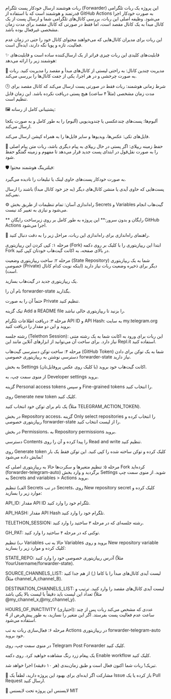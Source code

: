 ربات هوشمند ارسال خودکار پست تلگرام (Forwarder)
این پروژه یک ربات تلگرامی قدرتمند و هوشمند است که با استفاده از GitHub Actions به صورت خودکار اجرا می‌شود. وظیفه اصلی این ربات، بررسی کانال‌های تلگرامی شما و ارسال پست از یک کانال مبدأ به یک کانال مقصد است، اما فقط در صورتی که کانال مقصد برای مدت زمان مشخصی غیرفعال بوده باشد.

این ربات برای مدیران کانال‌هایی که می‌خواهند محتوای کانال خود را حتی در زمان عدم فعالیت، تازه و پویا نگه دارند، ایده‌آل است.

✨ قابلیت‌های کلیدی
این ربات چیزی فراتر از یک ارسال‌کننده ساده است و قابلیت‌های هوشمند زیر را ارائه می‌دهد:

🔄 مدیریت چندین کانال: به راحتی لیستی از کانال‌های مبدأ و مقصد را مدیریت کنید. ربات به صورت چرخشی و در هر اجرا، یکی از جفت کانال‌ها را بررسی می‌کند.

🕒 شرط زمانی هوشمند: ربات فقط در صورتی پست ارسال می‌کند که کانال مقصد برای مدت زمان مشخصی (مثلاً ۴ ساعت) هیچ پستی دریافت نکرده باشد. این زمان قابل تنظیم است.

🖼️ پشتیبانی کامل از رسانه:

آلبوم‌ها: پست‌های چندعکسی یا چندویدیویی (آلبوم) را به طور کامل و به صورت یکجا ارسال می‌کند.

فایل‌های تکی: عکس‌ها، ویدیوها و سایر فایل‌ها را به همراه کپشن ارسال می‌کند.

💬 حفظ زمینه ریپلای: اگر پستی در حال ریپلای به پیام دیگری باشد، ربات متن پیام اصلی را به صورت نقل‌قول در ابتدای پست جدید قرار می‌دهد تا مفهوم و زمینه گفتگو حفظ شود.

🛡️ فیلترینگ هوشمند محتوا:

به صورت خودکار پست‌های حاوی لینک یا تبلیغات را نادیده می‌گیرد.

پست‌هایی که حاوی آیدی یا منشن کانال‌های دیگر (به جز خود کانال مبدأ) باشند را ارسال نمی‌کند.

⚙️ راه‌اندازی آسان: تمام تنظیمات از طریق بخش Secrets و Variables گیت‌هاب انجام می‌شود و نیازی به تغییر کد نیست.

** رایگان و بدون سرور:** این پروژه به طور کامل بر روی زیرساخت رایگان GitHub Actions اجرا می‌شود.

🚀 راهنمای راه‌اندازی
برای راه‌اندازی این ربات، مراحل زیر را به دقت دنبال کنید.

مرحله ۱: کپی کردن این ریپازیتوری (Fork)
ابتدا این ریپازیتوری را با کلیک بر روی دکمه Fork در بالای صفحه، به اکانت گیت‌هاب خودتان کپی کنید.

مرحله ۲: ساخت ریپازیتوری وضعیت (State Repository)
شما به یک ریپازیتوری خصوصی (Private) دیگر برای ذخیره وضعیت ربات نیاز دارید (اینکه نوبت کدام کانال است).

یک ریپازیتوری جدید در گیت‌هاب بسازید.

نام آن را forwarder-state بگذارید.

حتماً آن را به صورت Private تنظیم کنید.

تیک گزینه Add a README file را بزنید تا ریپازیتوری خالی نباشد.

مرحله ۳: دریافت اطلاعات تلگرام
API ID و API Hash: به سایت my.telegram.org بروید و این دو مقدار را دریافت کنید.

رشته جلسه (Telethon Session): این ربات برای ورود به اکانت شما به یک رشته متنی نیاز دارد. برای ساخت آن می‌توانید از ابزارهای آنلاین مانند این Repl.it استفاده کنید.

مرحله ۴: ساخت توکن دسترسی گیت‌هاب (GitHub Token)
شما به یک توکن برای دادن دسترسی نوشتن به ریپازیتوری خصوصی forwarder-state نیاز دارید.

به بخش Settings اکانت گیت‌هاب خود بروید (با کلیک روی عکس پروفایل‌تان).

از منوی سمت چپ، به Developer settings بروید.

گزینه Personal access tokens و سپس Fine-grained tokens را انتخاب کنید.

روی Generate new token کلیک کنید.

یک نام برای توکن خود انتخاب کنید (مثلاً TELEGRAM_ACTION_TOKEN).

در بخش Repository access، گزینه Only select repositories را انتخاب کرده و ریپازیتوری خصوصی forwarder-state را از لیست انتخاب کنید.

در بخش Permissions، به Repository permissions بروید.

دسترسی Contents را پیدا کرده و آن را روی Read and write تنظیم کنید.

روی Generate token کلیک کرده و توکن ساخته شده را کپی کنید. این توکن فقط یک بار نمایش داده می‌شود!

مرحله ۵: تنظیم متغیرها و سکرت‌ها
حالا به ریپازیتوری اصلی که Fork کرده‌اید (forwarder-telegram-auto) برگردید و وارد بخش Settings شوید. از منوی سمت چپ به Secrets and variables > Actions بروید.

الف) تنظیم Secrets
در تب Secrets، روی New repository secret کلیک کرده و موارد زیر را بسازید:

API_ID: مقدار API ID تلگرام خود را وارد کنید.

API_HASH: مقدار API Hash تلگرام خود را وارد کنید.

TELETHON_SESSION: رشته جلسه‌ای که در مرحله ۳ ساختید را وارد کنید.

GH_PAT: توکنی که در مرحله ۴ ساختید را وارد کنید.

ب) تنظیم Variables
حالا به تب Variables بروید و روی New repository variable کلیک کرده و موارد زیر را بسازید:

STATE_REPO: آدرس ریپازیتوری خصوصی خود را وارد کنید (مثلاً YourUsername/forwarder-state).

SOURCE_CHANNELS_LIST: لیست آیدی کانال‌های مبدأ را با کاما (,) از هم جدا کنید (مثلاً channel_A,channel_B).

DESTINATION_CHANNELS_LIST: لیست آیدی کانال‌های مقصد را وارد کنید. ترتیب و تعداد این لیست باید دقیقاً با لیست بالا یکی باشد (مثلاً @my_channel_x,@my_channel_y).

HOURS_OF_INACTIVITY (اختیاری): عددی که مشخص می‌کند ربات پس از چند ساعت عدم فعالیت پست بفرستد. اگر این متغیر را نسازید، به طور پیش‌فرض از 4 استفاده می‌شود.

مرحله ۶: فعال‌سازی ربات
به تب Actions در ریپازیتوری forwarder-telegram-auto خود بروید.

در منوی سمت چپ، روی Telegram Post Forwarder کلیک کنید.

یک پیغام زرد رنگ مشاهده خواهید کرد. روی دکمه Enable workflow کلیک کنید.

تبریک! ربات شما اکنون فعال است و طبق زمان‌بندی (هر ۱۰ دقیقه) اجرا خواهد شد.

🤝 مشارکت
اگر ایده‌ای برای بهبود این پروژه دارید، لطفاً یک Issue باز کرده یا یک Pull Request ارسال کنید.

📄 لایسنس
این پروژه تحت لایسنس MIT
